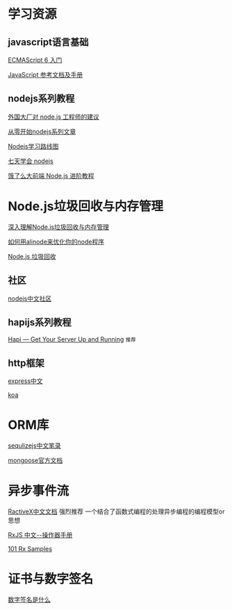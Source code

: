 
# 学习资源

## javascript语言基础

[ECMAScript 6 入门](http://es6.ruanyifeng.com/)

[JavaScript 参考文档及手册](https://developer.mozilla.org/zh-CN/docs/Web/JavaScript/Reference)

## nodejs系列教程

[外国大厂对 node.js 工程师的建议](https://juejin.im/entry/59082f6ea22b9d0065f26a5c)

[从零开始nodejs系列文章](http://blog.fens.me/series-nodejs/)

[Nodejs学习路线图](http://blog.fens.me/nodejs-roadmap/)

[七天学会 nodejs](http://wiki.jikexueyuan.com/project/nodejs-guide/)

[饿了么大前端 Node.js 进阶教程](https://cnodejs.org/topic/58ad76db7872ea0864fedfcc)

# Node.js垃圾回收与内存管理

[深入理解Node.js垃圾回收与内存管理](http://www.jianshu.com/p/4129a3fce7bb)

[如何用alinode来优化你的node程序](https://alinode.aliyun.com/blog/31)

[Node.js 垃圾回收](https://eggggger.xyz/2016/10/22/node-gc/)

## 社区

[nodejs中文社区](https://cnodejs.org/)



## hapijs系列教程

[Hapi — Get Your Server Up and Running](https://futurestud.io/tutorials/hapi-get-your-server-up-and-running) `推荐`



## http框架

[express中文](http://www.expressjs.com.cn/guide/using-middleware.html)

[koa](https://github.com/koajs/koa)

# ORM库
[sequlizejs中文笔录](https://itbilu.com/nodejs/npm/VkYIaRPz-.html)

[mongoose官方文档](https://www.gitbook.com/book/xiaoxiami/mongoose/details)

# 异步事件流
[RactiveX中文文档](https://buctwbzs.gitbooks.io/rxjs/content/rookie-primer.html) 强烈推荐 一个结合了函数式编程的处理异步编程的编程模型or思想

[RxJS 中文--操作器手册](http://rxjs-china.org/_book/)

[101 Rx Samples](http://rxwiki.wikidot.com/101samples)

# 证书与数字签名

[数字签名是什么](http://www.ruanyifeng.com/blog/2011/08/what_is_a_digital_signature.html)


